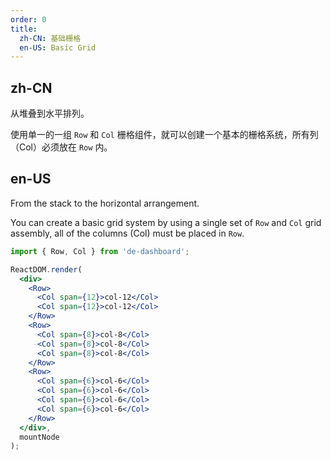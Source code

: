 ```yaml
---
order: 0
title:
  zh-CN: 基础栅格
  en-US: Basic Grid
---
```


## zh-CN

从堆叠到水平排列。

使用单一的一组 `Row` 和 `Col` 栅格组件，就可以创建一个基本的栅格系统，所有列（Col）必须放在 `Row` 内。

## en-US

From the stack to the horizontal arrangement.

You can create a basic grid system by using a single set of `Row` and `Col` grid assembly, all of the columns (Col) must be placed in `Row`.

````jsx
import { Row, Col } from 'de-dashboard';

ReactDOM.render(
  <div>
    <Row>
      <Col span={12}>col-12</Col>
      <Col span={12}>col-12</Col>
    </Row>
    <Row>
      <Col span={8}>col-8</Col>
      <Col span={8}>col-8</Col>
      <Col span={8}>col-8</Col>
    </Row>
    <Row>
      <Col span={6}>col-6</Col>
      <Col span={6}>col-6</Col>
      <Col span={6}>col-6</Col>
      <Col span={6}>col-6</Col>
    </Row>
  </div>,
  mountNode
);
````
